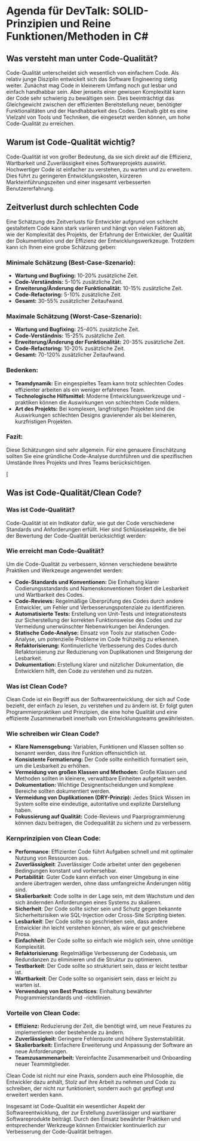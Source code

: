 # Agenda für DevTalk: SOLID-Prinzipien und Reine Funktionen/Methoden in C#


## Was versteht man unter Code-Qualität?

Code-Qualität unterscheidet sich wesentlich von einfachem Code. Als relativ junge Disziplin entwickelt sich das Software Engineering stetig weiter. Zunächst mag Code in kleinerem Umfang noch gut lesbar und einfach handhabbar sein. Aber jenseits einer gewissen Komplexität kann der Code sehr schwierig zu bewältigen sein. Dies beeinträchtigt das Gleichgewicht zwischen der effizienten Bereitstellung neuer, benötigter Funktionalitäten und der Handhabbarkeit des Codes. Deshalb gibt es eine Vielzahl von Tools und Techniken, die eingesetzt werden können, um hohe Code-Qualität zu erreichen.

## Warum ist Code-Qualität wichtig?

Code-Qualität ist von großer Bedeutung, da sie sich direkt auf die Effizienz, Wartbarkeit und Zuverlässigkeit eines Softwareprojekts auswirkt. Hochwertiger Code ist einfacher zu verstehen, zu warten und zu erweitern. Dies führt zu geringeren Entwicklungskosten, kürzeren Markteinführungszeiten und einer insgesamt verbesserten Benutzererfahrung.

## Zeitverlust durch schlechten Code

Eine Schätzung des Zeitverlusts für Entwickler aufgrund von schlecht gestaltetem Code kann stark variieren und hängt von vielen Faktoren ab, wie der Komplexität des Projekts, der Erfahrung der Entwickler, der Qualität der Dokumentation und der Effizienz der Entwicklungswerkzeuge. Trotzdem kann ich Ihnen eine grobe Schätzung geben:

### Minimale Schätzung (Best-Case-Szenario):
- **Wartung und Bugfixing:** 10-20% zusätzliche Zeit.
- **Code-Verständnis:** 5-10% zusätzliche Zeit.
- **Erweiterung/Änderung der Funktionalität:** 10-15% zusätzliche Zeit.
- **Code-Refactoring:** 5-10% zusätzliche Zeit.
- **Gesamt:** 30-55% zusätzlicher Zeitaufwand.

### Maximale Schätzung (Worst-Case-Szenario):
- **Wartung und Bugfixing:** 25-40% zusätzliche Zeit.
- **Code-Verständnis:** 15-25% zusätzliche Zeit.
- **Erweiterung/Änderung der Funktionalität:** 20-35% zusätzliche Zeit.
- **Code-Refactoring:** 10-20% zusätzliche Zeit.
- **Gesamt:** 70-120% zusätzlicher Zeitaufwand.

### Bedenken:
- **Teamdynamik:** Ein eingespieltes Team kann trotz schlechten Codes effizienter arbeiten als ein weniger erfahrenes Team.
- **Technologische Hilfsmittel:** Moderne Entwicklungswerkzeuge und -praktiken können die Auswirkungen von schlechtem Code mildern.
- **Art des Projekts:** Bei komplexen, langfristigen Projekten sind die Auswirkungen schlechten Designs gravierender als bei kleineren, kurzfristigen Projekten.

### Fazit:
Diese Schätzungen sind sehr allgemein. Für eine genauere Einschätzung sollten Sie eine gründliche Code-Analyse durchführen und die spezifischen Umstände Ihres Projekts und Ihres Teams berücksichtigen.

[
## Was ist Code-Qualität/Clean Code?
   
   ### Was ist Code-Qualität?

   Code-Qualität ist ein Indikator dafür, wie gut der Code verschiedene Standards und Anforderungen erfüllt. Hier sind Schlüsselaspekte, die bei der Bewertung der Code-Qualität berücksichtigt werden:

### Wie erreicht man Code-Qualität?

Um die Code-Qualität zu verbessern, können verschiedene bewährte Praktiken und Werkzeuge angewendet werden:

- **Code-Standards und Konventionen:** Die Einhaltung klarer Codierungsstandards und Namenskonventionen fördert die Lesbarkeit und Wartbarkeit des Codes.
- **Code-Reviews:** Regelmäßige Überprüfung des Codes durch andere Entwickler, um Fehler und Verbesserungspotenziale zu identifizieren.
- **Automatisierte Tests:** Erstellung von Unit-Tests und Integrationstests zur Sicherstellung der korrekten Funktionsweise des Codes und zur Vermeidung unerwünschter Nebenwirkungen bei Änderungen.
- **Statische Code-Analyse:** Einsatz von Tools zur statischen Code-Analyse, um potenzielle Probleme im Code frühzeitig zu erkennen.
- **Refaktorisierung:** Kontinuierliche Verbesserung des Codes durch Refaktorisierung zur Reduzierung von Duplikationen und Steigerung der Lesbarkeit.
- **Dokumentation:** Erstellung klarer und nützlicher Dokumentation, die Entwicklern hilft, den Code zu verstehen und zu nutzen.

### Was ist Clean Code?
Clean Code ist ein Begriff aus der Softwareentwicklung, der sich auf Code bezieht, der einfach zu lesen, zu verstehen und zu ändern ist. Er folgt guten Programmierpraktiken und Prinzipien, die eine hohe Qualität und eine effiziente Zusammenarbeit innerhalb von Entwicklungsteams gewährleisten.

### Wie schreiben wir Clean Code?
- **Klare Namensgebung:** Variablen, Funktionen und Klassen sollten so benannt werden, dass ihre Funktion offensichtlich ist.
- **Konsistente Formatierung:** Der Code sollte einheitlich formatiert sein, um die Lesbarkeit zu erhöhen.
- **Vermeidung von großen Klassen und Methoden:** Große Klassen und Methoden sollten in kleinere, verwaltbare Einheiten aufgeteilt werden.
- **Dokumentation:** Wichtige Designentscheidungen und komplexe Bereiche sollten dokumentiert werden.
- **Vermeidung von Duplikationen (DRY-Prinzip):** Jedes Stück Wissen im System sollte eine eindeutige, autoritative und explizite Darstellung haben.
- **Fokussierung auf Qualität:** Code-Reviews und Paarprogrammierung können dazu beitragen, die Codequalität zu sichern und zu verbessern.

### Kernprinzipien von Clean Code:
- **Performance**: Effizienter Code führt Aufgaben schnell und mit optimaler Nutzung von Ressourcen aus.
- **Zuverlässigkeit**: Zuverlässiger Code arbeitet unter den gegebenen Bedingungen konstant und vorhersehbar.
- **Portabilität**: Guter Code kann einfach von einer Umgebung in eine andere übertragen werden, ohne dass umfangreiche Änderungen nötig sind.
- **Skalierbarkeit**: Code sollte in der Lage sein, mit dem Wachstum und den sich ändernden Anforderungen eines Systems zu skalieren.
- **Sicherheit**: Der Code sollte sicher sein und Schutz gegen bekannte Sicherheitsrisiken wie SQL-Injection oder Cross-Site Scripting bieten.
- **Lesbarkeit**: Der Code sollte so geschrieben sein, dass andere Entwickler ihn leicht verstehen können, als wäre er gut geschriebene Prosa.
- **Einfachheit**: Der Code sollte so einfach wie möglich sein, ohne unnötige Komplexität.
- **Refaktorisierung**: Regelmäßige Verbesserung der Codebasis, um Redundanzen zu eliminieren und die Struktur zu optimieren.
- **Testbarkeit**: Der Code sollte so strukturiert sein, dass er leicht testbar ist.
- **Wartbarkeit**: Der Code sollte so organisiert sein, dass er leicht zu warten ist.
- **Verwendung von Best Practices**: Einhaltung bewährter Programmierstandards und -richtlinien.


### Vorteile von Clean Code:
- **Effizienz:** Reduzierung der Zeit, die benötigt wird, um neue Features zu implementieren oder bestehende zu ändern.
- **Zuverlässigkeit:** Geringere Fehlerquote und höhere Systemstabilität.
- **Skalierbarkeit:** Einfachere Erweiterung und Anpassung der Software an neue Anforderungen.
- **Teamzusammenarbeit:** Vereinfachte Zusammenarbeit und Onboarding neuer Teammitglieder.

Clean Code ist nicht nur eine Praxis, sondern auch eine Philosophie, die Entwickler dazu anhält, Stolz auf ihre Arbeit zu nehmen und Code zu schreiben, der nicht nur funktioniert, sondern auch gut gepflegt und erweitert werden kann.


Insgesamt ist Code-Qualität ein wesentlicher Aspekt der Softwareentwicklung, der zur Erstellung zuverlässiger und wartbarer Softwareprodukte beiträgt. Durch den Einsatz bewährter Praktiken und entsprechender Werkzeuge können Entwickler kontinuierlich zur Verbesserung der Code-Qualität beitragen.